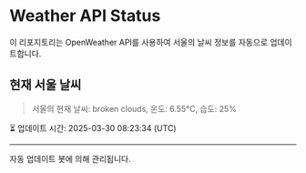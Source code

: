 
# Weather API Status

이 리포지토리는 OpenWeather API를 사용하여 서울의 날씨 정보를 자동으로 업데이트합니다.

## 현재 서울 날씨
> 서울의 현재 날씨: broken clouds, 온도: 6.55°C, 습도: 25%

⏳ 업데이트 시간: 2025-03-30 08:23:34 (UTC)

---
자동 업데이트 봇에 의해 관리됩니다.
